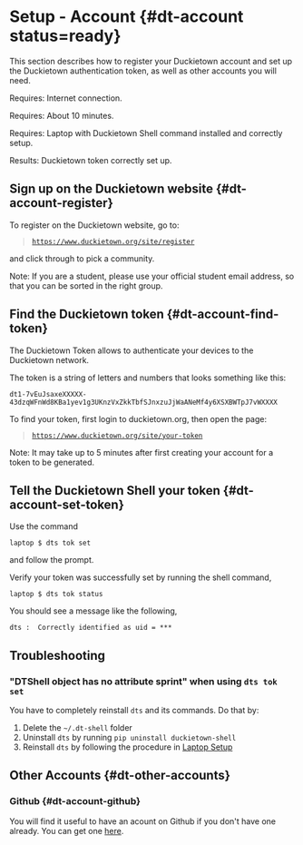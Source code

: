 # Setup - Account {#dt-account status=ready}

This section describes how to register your Duckietown account
and set up the Duckietown authentication token, as well as other accounts you will need.

<div class='requirements' markdown='1'>

Requires: Internet connection.

Requires: About 10 minutes.

Requires: Laptop with Duckietown Shell command installed and correctly setup.

Results: Duckietown token correctly set up.

</div>

## Sign up on the Duckietown website {#dt-account-register}

To register on the Duckietown website, go to:

> [`https://www.duckietown.org/site/register`](https://www.duckietown.org/site/register)

and click through to pick a community.

Note: If you are a student, please use your official student email address, so that you can be sorted in the right group.

## Find the Duckietown token {#dt-account-find-token}

The Duckietown Token allows to authenticate your devices to the Duckietown network.

The token is a string of letters and numbers that looks something like this:

    dt1-7vEuJsaxeXXXXX-43dzqWFnWd8KBa1yev1g3UKnzVxZkkTbfSJnxzuJjWaANeMf4y6XSXBWTpJ7vWXXXX

To find your token, first login to duckietown.org, then open the page:

> [`https://www.duckietown.org/site/your-token`](https://www.duckietown.org/site/your-token)

Note: It may take up to 5 minutes after first creating your account for a token to be generated.

## Tell the Duckietown Shell your token {#dt-account-set-token}

Use the command

    laptop $ dts tok set

and follow the prompt.

Verify your token was successfully set by running the shell command,

    laptop $ dts tok status

You should see a message like the following,

    dts :  Correctly identified as uid = ***


## Troubleshooting

### "DTShell object has no attribute sprint" when using `dts tok set`

You have to completely reinstall `dts` and its commands. Do that by:

1. Delete the `~/.dt-shell` folder
2. Uninstall `dts` by running `pip uninstall duckietown-shell`
3. Reinstall `dts` by following the procedure in [Laptop Setup](#laptop-setup)


## Other Accounts {#dt-other-accounts}

### Github {#dt-account-github}

You will find it useful to have an acount on Github if you don't have one already. You can get one [here](https://github.com/join).
